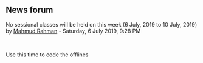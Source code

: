 <h2>News forum</h2><a href="https://moodle.cse.buet.ac.bd/user/view.php?id=1121&course=432"></a>
No sessional classes will be held on this week (6 July, 2019 to 10 July, 2019)
by <a href="https://moodle.cse.buet.ac.bd/user/view.php?id=1121&course=432">Mahmud Rahman</a> - Saturday, 6 July 2019, 9:28 PM


 

Use this time to code the offlines






